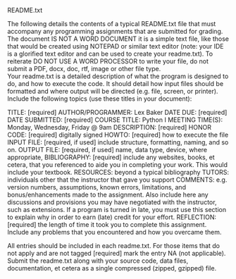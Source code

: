 README.txt

The following details the contents of a typical README.txt file that must accompany any programming 
assignments that are submitted for grading.  The document IS NOT A WORD DOCUMENT it is a simple 
text file, like those that would be created using NOTEPAD or similar text editor (note: your IDE is a 
glorified text editor and can be used to create your readme.txt).  To reiterate DO NOT USE A WORD 
PROCESSOR to write your file, do not submit a PDF, docx, doc, rtf, image or other file type.  
Your readme.txt is a detailed description of what the program is designed to do, and how to execute the 
code.  It should detail how input files should be formatted and where output will be directed (e.g. file, 
screen, or printer). Include the following topics (use these titles in your document):

  TITLE: [required]
  AUTHOR/PROGRAMMER: Lex Baker
  DATE DUE: [required]
  DATE SUBMITTED: [required]
  COURSE TITLE: Python I
  MEETING TIME(S): Monday, Wednesday, Friday @ 9am
  DESCRIPTION: [required]
  HONOR CODE: [required] digitally signed
  HOWTO: [required] how to execute the file
  INPUT FILE: [required, if used] include structure, formatting, naming, and so on.
  OUTPUT FILE: [required, if used] name, data type, device, where appropriate, 
  BIBLIOGRAPHY: [required] include any websites, books, et cetera, that you referenced to aide 
you in completing your work. This would include your textbook.
  RESOURCES: beyond a typical bibliography
  TUTORS: individuals other that the instructor that gave you support
  COMMENTS: e.g. version numbers, assumptions, known errors, limitations, and 
bonus/enhancements made to the assignment.  Also include here any discussions and provisions 
you may have negotiated with the instructor, such as extensions.  If a program is turned in late, 
you must use this section to explain why in order to earn (late) credit for your effort.
  REFLECTION: [required] the length of time it took you to complete this assignment. Include any 
problems that you encountered and how you overcame them.

All entries should be included in each readme.txt.  For those items that do not apply and are not tagged 
[required] mark the entry NA (not applicable).  Submit the readme.txt along with your source code, data 
files, documentation, et cetera as a single compressed (zipped, gzipped) file. 